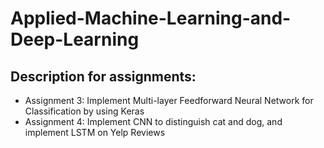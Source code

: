 # Applied-Machine-Learning-and-Deep-Learning

## Description for assignments:
* Assignment 3: Implement Multi-layer Feedforward Neural Network for Classification by using Keras
* Assignment 4: Implement CNN to distinguish cat and dog, and implement LSTM on Yelp Reviews
